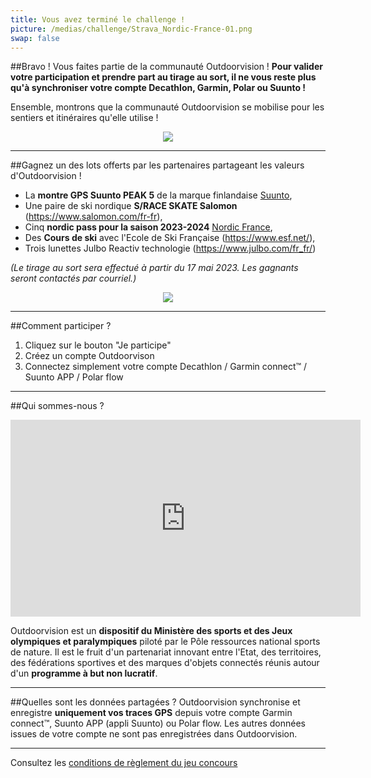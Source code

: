 ```yaml
---
title: Vous avez terminé le challenge !
picture: /medias/challenge/Strava_Nordic-France-01.png
swap: false
---
```




##Bravo !
Vous faites partie de la communauté Outdoorvision ! **Pour valider votre participation et prendre part au tirage au sort, il ne vous reste plus qu'à synchroniser votre compte Decathlon, Garmin, Polar ou Suunto !**
<participate></participate>

Ensemble, montrons que la communauté Outdoorvision se mobilise pour les sentiers et itinéraires qu'elle utilise !

<p align="center">
  <img src="/medias/challenge/Strava_Nordic-France-02.png">
</p>

---

##Gagnez un des lots offerts par les partenaires partageant les valeurs d'Outdoorvision !

- La **montre GPS Suunto PEAK 5** de la marque finlandaise [Suunto](https://www.suunto.com/fr-fr/),
- Une paire de ski nordique **S/RACE SKATE Salomon** (https://www.salomon.com/fr-fr),
- Cinq **nordic pass pour la saison 2023-2024** [Nordic France](https://www.nordicfrance.fr/),
- Des **Cours de ski** avec l'Ecole de Ski Française (https://www.esf.net/),
- Trois lunettes Julbo Reactiv technologie (https://www.julbo.com/fr_fr/)  


*(Le tirage au sort sera effectué à partir du 17 mai 2023. Les gagnants seront contactés par courriel.)*

<p align="center">
  <img src="/medias/challenge/Strava_Nordic-France-03.png">
</p>

---

##Comment participer ?

1. Cliquez sur le bouton "Je participe"
2. Créez un compte Outdoorvison
3. Connectez simplement votre compte Decathlon / Garmin connect™ / Suunto APP / Polar flow
<participate></participate>

---

##Qui sommes-nous ?
<p align="center">
<iframe width="560" height="315" src="https://www.youtube.com/embed/Sua7VDlhBs4" title="YouTube video player" frameborder="0" allow="accelerometer; autoplay; clipboard-write; encrypted-media; gyroscope; picture-in-picture" allowfullscreen></iframe>
</p>

Outdoorvision est un **dispositif du Ministère des sports et des Jeux olympiques et paralympiques** piloté par le Pôle ressources national sports de nature. Il est le fruit d'un partenariat innovant entre l'Etat, des territoires, des fédérations sportives et des marques d'objets connectés réunis autour d'un **programme à but non lucratif**. 

---

##Quelles sont les données partagées ?
Outdoorvision synchronise et enregistre **uniquement vos traces GPS** depuis votre compte Garmin connect™, Suunto APP (appli Suunto) ou Polar flow. Les autres données issues de votre compte ne sont pas enregistrées dans Outdoorvision.

---

Consultez les [conditions de règlement du jeu concours](/medias/challenge/reglement-challenge-STRAVA-Nordic_France.pdf)
<participate></participate>
